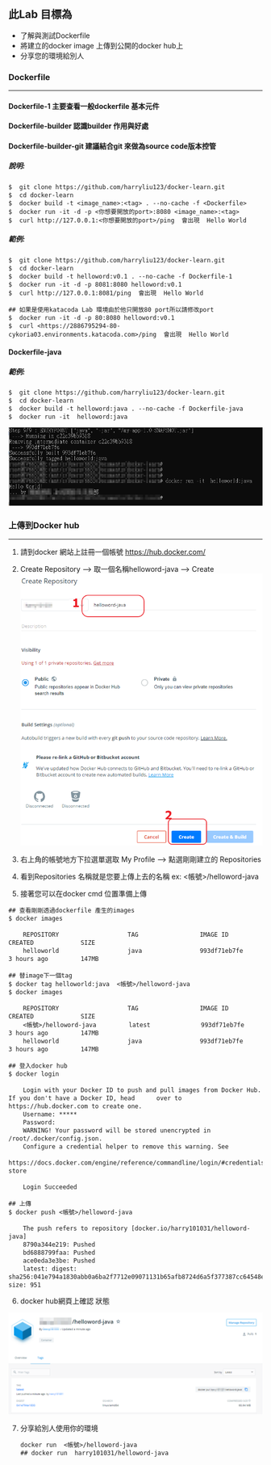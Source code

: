 ## 此Lab 目標為

+ 了解與測試Dockerfile
+ 將建立的docker image 上傳到公開的docker hub上
+ 分享您的環境給別人

### Dockerfile

---

#### Dockerfile-1  主要查看一般dockerfile 基本元件

#### Dockerfile-builder 認識builder 作用與好處

#### Dockerfile-builder-git 建議結合git 來做為source code版本控管



##### 說明:

```
$  git clone https://github.com/harryliu123/docker-learn.git
$  cd docker-learn
$  docker build -t <image_name>:<tag> . --no-cache -f <Dockerfile>
$  docker run -it -d -p <你想要開放的port>:8080 <image_name>:<tag>
$  curl http://127.0.0.1:<你想要開放的port>/ping  會出現  Hello World
```



##### 範例:

```
$  git clone https://github.com/harryliu123/docker-learn.git
$  cd docker-learn
$  docker build -t helloword:v0.1 . --no-cache -f Dockerfile-1
$  docker run -it -d -p 8081:8080 helloword:v0.1
$  curl http://127.0.0.1:8081/ping  會出現  Hello World

## 如果是使用katacoda Lab 環境由於他只開放80 port所以請修改port
$  docker run -it -d -p 80:8080 helloword:v0.1
$  curl <https://2886795294-80-cykoria03.environments.katacoda.com>/ping  會出現  Hello World

```



#### Dockerfile-java

##### 範例:

```
$  git clone https://github.com/harryliu123/docker-learn.git
$  cd docker-learn
$  docker build -t helloword:java . --no-cache -f Dockerfile-java
$  docker run -it  helloword:java

```

![](imgs/image-20201105122922005.png)





### 上傳到Docker hub

---

1. 請到docker 網站上註冊一個帳號  https://hub.docker.com/

2. Create Repository --> 取一個名稱helloword-java --> Create![image-20201105145531106](imgs/image-20201105145531106.png)

3. 右上角的帳號地方下拉選單選取 My Profile  -->  點選剛剛建立的 Repositories

4. 看到Repositories 名稱就是您要上傳上去的名稱  ex: <帳號>/helloword-java

5. 接著您可以在docker cmd 位置準備上傳

   

```
## 查看剛剛透過dockerfile 產生的images
$ docker images

	REPOSITORY                   TAG                 IMAGE ID            CREATED             SIZE
	helloworld                   java                993df71eb7fe        3 hours ago         147MB

## 替image下一個tag
$ docker tag helloworld:java  <帳號>/helloword-java
$ docker images

	REPOSITORY                   TAG                 IMAGE ID            CREATED             SIZE
	<帳號>/helloword-java         latest              993df71eb7fe        3 hours ago         147MB
	helloworld                   java                993df71eb7fe        3 hours ago         147MB

## 登入docker hub
$ docker login

	Login with your Docker ID to push and pull images from Docker Hub. If you don't have a Docker ID, head 		over to https://hub.docker.com to create one.
	Username: *****
	Password:
	WARNING! Your password will be stored unencrypted in /root/.docker/config.json.
	Configure a credential helper to remove this warning. See
	https://docs.docker.com/engine/reference/commandline/login/#credentials-store

	Login Succeeded

## 上傳
$ docker push <帳號>/helloword-java

	The push refers to repository [docker.io/harry101031/helloword-java]
	8790a344e219: Pushed
	bd6888799faa: Pushed
	ace0eda3e3be: Pushed
	latest: digest: sha256:041e794a1830abb0a6ba2f7712e09071131b65afb8724d6a5f377387cc64548e size: 951
```

6. docker hub網頁上確認 狀態

![image-20201105151842320](imgs/image-20201105151842320.png)



7. 分享給別人使用你的環境

   ```
   docker run  <帳號>/helloword-java
   ## docker run  harry101031/helloword-java
   ```

   

